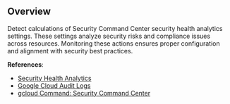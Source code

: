 ## Overview

Detect calculations of Security Command Center security health analytics settings. These settings analyze security risks and compliance issues across resources. Monitoring these actions ensures proper configuration and alignment with security best practices.

**References**:
- [Security Health Analytics](https://cloud.google.com/security-command-center/docs/concepts-security-health-analytics)
- [Google Cloud Audit Logs](https://cloud.google.com/logging/docs/audit)
- [gcloud Command: Security Command Center](https://cloud.google.com/sdk/gcloud/reference/scc)